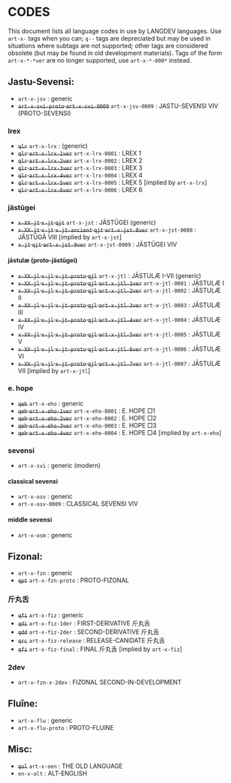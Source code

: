 #  CODES  #

This document lists all language codes in use by LANGDEV languages.
Use `art-x-` tags when you can; `q--` tags are depreciated but may be used in situations where subtags are not supported; other tags are considered obsolete (but may be found in old development materials).
Tags of the form `art-x-*-*ver` are no longer supported, use `art-x-*-000*` instead.

##  Jastu-Sevensi:  ##

- `art-x-jsv` : generic
- ~~`art-x-svi-proto` `art-x-svi-0009`~~ `art-x-jsv-0009` : JASTU-SEVENSI VIV (PROTO-SEVENSI)

###  lrex  ###

- ~~`qlr`~~ `art-x-lrx` : (generic)
- ~~`qlr` `art-x-lrx-1ver`~~ `art-x-lrx-0001` : LREX 1
- ~~`qlr` `art-x-lrx-2ver`~~ `art-x-lrx-0002` : LREX 2
- ~~`qlr` `art-x-lrx-3ver`~~ `art-x-lrx-0003` : LREX 3
- ~~`qlr` `art-x-lrx-4ver`~~ `art-x-lrx-0004` : LREX 4
- ~~`qlr` `art-x-lrx-5ver`~~ `art-x-lrx-0005` : LREX 5 [implied by `art-x-lrx`]
- ~~`qlr` `art-x-lrx-6ver`~~ `art-x-lrx-0006` : LREX 6

###  jästūgei  ###

- ~~`x-XX-jt` `x-jt` `qjt`~~ `art-x-jst` : JÄSTŪGEI (generic)
- ~~`x-XX-jt` `x-jt` `x-jt-ancient` `qjt` `art-x-jst-8ver`~~ `art-x-jst-0008` : JÄSTŪGĀ VIII [implied by `art-x-jst`]
- ~~`x-jt` `qjt` `art-x-jst-9ver`~~ `art-x-jst-0009` : JÄSTŪGEI VIV

####  jāstulæ (proto-jästūgei)  ####

- ~~`x-XX-jl` `x-jl` `x-jt-proto` `qjl`~~ `art-x-jtl` : JĀSTULÆ I-VII (generic)
- ~~`x-XX-jl` `x-jl` `x-jt-proto` `qjl` `art-x-jtl-1ver`~~ `art-x-jtl-0001` : JĀSTULÆ I
- ~~`x-XX-jl` `x-jl` `x-jt-proto` `qjl` `art-x-jtl-2ver`~~ `art-x-jtl-0002` : JĀSTULÆ II
- ~~`x-XX-jl` `x-jl` `x-jt-proto` `qjl` `art-x-jtl-3ver`~~ `art-x-jtl-0003` : JĀSTULÆ III
- ~~`x-XX-jl` `x-jl` `x-jt-proto` `qjl` `art-x-jtl-4ver`~~ `art-x-jtl-0004` : JĀSTULÆ IV
- ~~`x-XX-jl` `x-jl` `x-jt-proto` `qjl` `art-x-jtl-5ver`~~ `art-x-jtl-0005` : JĀSTULÆ V
- ~~`x-XX-jl` `x-jl` `x-jt-proto` `qjl` `art-x-jtl-6ver`~~ `art-x-jtl-0006` : JĀSTULÆ VI
- ~~`x-XX-jl` `x-jl` `x-jt-proto` `qjl` `art-x-jtl-7ver`~~ `art-x-jtl-0007` : JĀSTULÆ VII [implied by `art-x-jtl`]

###  e. hope  ###

- ~~`qeh`~~ `art-x-eho` : generic
- ~~`qeh` `art-x-eho-1ver`~~ `art-x-eho-0001` : E. HOPE □1
- ~~`qeh` `art-x-eho-2ver`~~ `art-x-eho-0002` : E. HOPE □2
- ~~`qeh` `art-x-eho-3ver`~~ `art-x-eho-0003` : E. HOPE □3
- ~~`qeh` `art-x-eho-4ver`~~ `art-x-eho-0004` : E. HOPE □4 [implied by `art-x-eho`]

###  sevensi  ###

- `art-x-svi` : generic (modern)

####  classical sevensi  ####

- `art-x-osv` : generic
- `art-x-osv-0009` : CLASSICAL SEVENSI VIV

####  middle sevensi  ####

- `art-x-osm` : generic

##  Fizonal:  ##

- `art-x-fzn` : generic
- ~~`qpt`~~ `art-x-fzn-proto` : PROTO-FIZONAL

###  斤丸舌  ###

- ~~`qfi`~~ `art-x-fiz` : generic
- ~~`qdi`~~ `art-x-fiz-1der` : FIRST-DERIVATIVE 斤丸舌
- ~~`qdd`~~ `art-x-fiz-2der` : SECOND-DERIVATIVE 斤丸舌
- ~~`qrc`~~ `art-x-fiz-release` : RELEASE-CANIDATE 斤丸舌
- ~~`qfi`~~ `art-x-fiz-final` : FINAL 斤丸舌 [implied by `art-x-fiz`]

###  2dev  ###

- `art-x-fzn-x-2dev` : FIZONAL SECOND-IN-DEVELOPMENT

##  Fluîne:  ##

- `art-x-flu` : generic
- `art-x-flu-proto` : PROTO-FLUîNE

##  Misc:  ##

- ~~`qol`~~ `art-x-oen` : THE OLD LANGUAGE
- `en-x-alt` : ALT-ENGLISH
